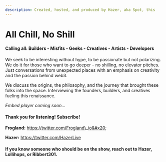 ```yaml
---
description: Created, hosted, and produced by Hazer, aka Spot, this
---
```


# All Chill, No Shill

#### Calling all: Builders - Misfits - Geeks - Creatives - Artists - Developers

We seek to be interesting without hype, to be passionate but not polarizing. We do it for those who want to go deeper - no shilling, no elevator pitches. Just conversations from unexpected places with an emphasis on creativity and the passion behind web3.

We discuss the origins, the philosophy, and the journey that brought these folks into the space. Interviewing the founders, builders, and creatives fueling this renaissance.&#x20;

_Embed player coming soon..._

#### Thank you for listening! Subscribe!

**Frogland:** https://twitter.com/Frogland\_io&#x20;

**Hazer:** https://twitter.com/HazerLive

#### If you know someone who should be on the show, reach out to Hazer, Lollihops, or Ribbert301.
